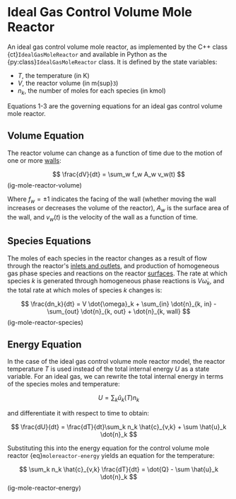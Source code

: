 ```{py:currentmodule} cantera
```

# Ideal Gas Control Volume Mole Reactor

An ideal gas control volume mole reactor, as implemented by the C++ class
{ct}`IdealGasMoleReactor` and available in Python as the {py:class}`IdealGasMoleReactor`
class. It is defined by the state variables:

- $T$, the temperature (in K)
- $V$, the reactor volume (in m{sup}`3`)
- $n_k$, the number of moles for each species (in kmol)

Equations 1-3 are the governing equations for an ideal gas control volume mole reactor.

## Volume Equation

The reactor volume can change as a function of time due to the motion of one or more
[walls](sec-wall):

$$
\frac{dV}{dt} = \sum_w f_w A_w v_w(t)
$$ (ig-mole-reactor-volume)

Where $f_w = \pm 1$ indicates the facing of the wall (whether moving the wall increases
or decreases the volume of the reactor), $A_w$ is the surface area of the wall, and
$v_w(t)$ is the velocity of the wall as a function of time.

## Species Equations

The moles of each species in the reactor changes as a result of flow through the
reactor's [inlets and outlets](sec-flow-device), and production of homogeneous gas phase
species and reactions on the reactor [surfaces](sec-reactor-surface). The rate at which
species $k$ is generated through homogeneous phase reactions is $V \dot{\omega}_k$, and
the total rate at which moles of species $k$ changes is:

$$
\frac{dn_k}{dt} = V \dot{\omega}_k + \sum_{in} \dot{n}_{k, in}
                  - \sum_{out} \dot{n}_{k, out} + \dot{n}_{k, wall}
$$ (ig-mole-reactor-species)

## Energy Equation

In the case of the ideal gas control volume mole reactor model, the reactor temperature
$T$ is used instead of the total internal energy $U$ as a state variable. For an ideal
gas, we can rewrite the total internal energy in terms of the species moles and
temperature:

$$  U = \sum_k \hat{u}_k(T) n_k  $$

and differentiate it with respect to time to obtain:

$$  \frac{dU}{dt} = \frac{dT}{dt}\sum_k n_k \hat{c}_{v,k} + \sum \hat{u}_k \dot{n}_k  $$

Substituting this into the energy equation for the control volume mole reactor
{eq}`molereactor-energy` yields an equation for the temperature:

$$
\sum_k n_k \hat{c}_{v,k} \frac{dT}{dt} = \dot{Q} - \sum \hat{u}_k \dot{n}_k
$$ (ig-mole-reactor-energy)

